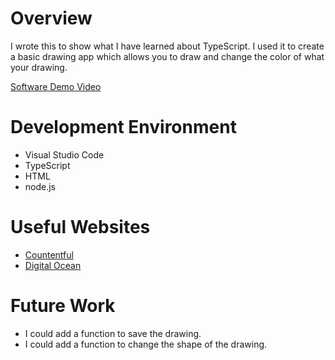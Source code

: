 # Overview

I wrote this to show what I have learned about TypeScript. I used it to create a basic drawing app which allows you to draw and change the color of what your drawing. 



[Software Demo Video](https://youtu.be/hwtSrRt1fX4)

# Development Environment

- Visual Studio Code
- TypeScript
- HTML
- node.js


# Useful Websites


- [Countentful](https://www.contentful.com/blog/what-is-typescript-and-why-should-you-use-it/)
- [Digital Ocean](https://www.digitalocean.com/community/tutorials/typescript-new-project)

# Future Work


- I could add a function to save the drawing. 
- I could add a function to change the shape of the drawing. 

